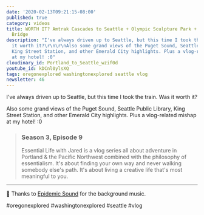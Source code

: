 ```yaml
---
date: '2020-02-13T09:21:15-08:00'
published: true
category: videos
title: WORTH IT? Amtrak Cascades to Seattle + Olympic Sculpture Park + Tacoma Narrows
  Bridge
description: "I've always driven up to Seattle, but this time I took the train. Was
  it worth it?\r\n\r\nAlso some grand views of the Puget Sound, Seattle Public Library,
  King Street Station, and other Emerald City highlights. Plus a vlog-related mishap
  at my hotel! :0"
cloudinary_id: Portland_to_Seattle_wzif0d
youtube_id: kDCnl0ylsXQ
tags: oregonexplored washingtonexplored seattle vlog
newsletter: 46
---
```


I've always driven up to Seattle, but this time I took the train. Was it worth it?

Also some grand views of the Puget Sound, Seattle Public Library, King Street Station, and other Emerald City highlights. Plus a vlog-related mishap at my hotel! :0

> ### Season 3, Episode 9
> 
> Essential Life with Jared is a vlog series all about adventure in Portland & the Pacific Northwest combined with the philosophy of essentialism. It's about finding your own way and never walking somebody else's path. It's about living a creative life that's most meaningful to you.

----

🎵 Thanks to [Epidemic Sound](https://player.epidemicsound.com) for the background music.

#oregonexplored #washingtonexplored #seattle #vlog